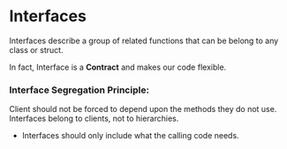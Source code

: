 # Interfaces
Interfaces describe a group of related functions that can be belong to any class or struct.

In fact, Interface is a **Contract** and makes our code flexible.

### Interface Segregation Principle:
Client should not be forced to depend upon the methods they do not use. Interfaces belong to clients, not to hierarchies.
- Interfaces should only include what the calling code needs.
